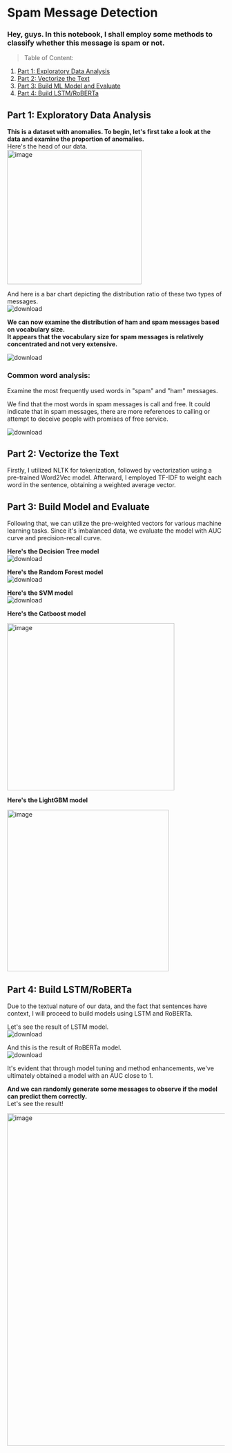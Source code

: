 # Spam Message Detection

### Hey, guys. In this notebook, I shall employ some methods to classify whether this message is spam or not. 
> Table of Content:
1. [Part 1: Exploratory Data Analysis](#part1)
2. [Part 2: Vectorize the Text](#part2)
3. [Part 3: Build ML Model and Evaluate](#part3)
4. [Part 4: Build LSTM/RoBERTa](#part4)

<a id='part1'></a>
## Part 1: Exploratory Data Analysis

**This is a dataset with anomalies. To begin, let's first take a look at the data and examine the proportion of anomalies.**  
Here's the head of our data.  
<img width="311" alt="image" src="https://github.com/Elvis-YAL/Spam-Message-Detection/assets/40426433/7d376c48-562f-44f5-80c2-6cb70e8faba9">

And here is a bar chart depicting the distribution ratio of these two types of messages.  
![download](https://github.com/Elvis-YAL/Spam-Message-Detection/assets/40426433/1bf5031e-dafc-4c40-b8e9-e952be7c7311)

**We can now examine the distribution of ham and spam messages based on vocabulary size.**   
**It appears that the vocabulary size for spam messages is relatively concentrated and not very extensive.**  

![download](https://github.com/Elvis-YAL/Spam-Message-Detection/assets/40426433/2f088e84-bf2d-43d4-a400-ac1562b90130)

### Common word analysis: 
Examine the most frequently used words in "spam" and "ham" messages.

We find that the most words in spam messages is call and free. It could indicate that in spam messages, there are more references to calling or attempt to deceive people with promises of free service.  

![download](https://github.com/Elvis-YAL/Spam-Message-Detection/assets/40426433/ade8e631-1dc0-479d-867d-f46b54bf51d1)

<a id='part2'></a>
## Part 2: Vectorize the Text
Firstly, I utilized NLTK for tokenization, followed by vectorization using a pre-trained Word2Vec model. Afterward, I employed TF-IDF to weight each word in the sentence, obtaining a weighted average vector.  

<a id='part3'></a>
## Part 3: Build Model and Evaluate
Following that, we can utilize the pre-weighted vectors for various machine learning tasks.
Since it's imbalanced data, we evaluate the model with AUC curve and precision-recall curve.

**Here's the Decision Tree model**  
![download](https://github.com/Elvis-YAL/Spam-Message-Detection/assets/40426433/91e31527-2d16-4563-bf99-8e75966cd2c7)

**Here's the Random Forest model**  
![download](https://github.com/Elvis-YAL/Spam-Message-Detection/assets/40426433/cbc39851-984e-47d8-8d37-278777c478db)

**Here's the SVM model**  
![download](https://github.com/Elvis-YAL/Spam-Message-Detection/assets/40426433/4e95a79f-b724-4d4b-bda3-4d063888e3b3)

**Here's the Catboost model** 


<img width="387" alt="image" src="https://github.com/Elvis-YAL/Spam-Message-Detection/assets/40426433/36987c06-6979-4409-b475-c235e8075471">

**Here's the LightGBM model** 


<img width="374" alt="image" src="https://github.com/Elvis-YAL/Spam-Message-Detection/assets/40426433/33e768a8-c485-451a-89ae-c374a84ae0e0">

<a id='part4'><a/>
## Part 4: Build LSTM/RoBERTa
Due to the textual nature of our data, and the fact that sentences have context, I will proceed to build models using LSTM and RoBERTa.   

Let's see the result of LSTM model.  
![download](https://github.com/Elvis-YAL/Spam-Message-Detection/assets/40426433/28a84e26-a907-4e28-961e-58f0959c46f2)

And this is the result of RoBERTa model.  
![download](https://github.com/Elvis-YAL/Spam-Message-Detection/assets/40426433/9064709b-24c9-4f31-95c5-440a4c10bc86)

It's evident that through model tuning and method enhancements, we've ultimately obtained a model with an AUC close to 1.  

**And we can randomly generate some messages to observe if the model can predict them correctly.**  
Let's see the result!  


<img width="770" alt="image" src="https://github.com/Elvis-YAL/Spam-Message-Detection/assets/40426433/d1744e3a-dab8-4559-89fa-1d73d3af7c60">
